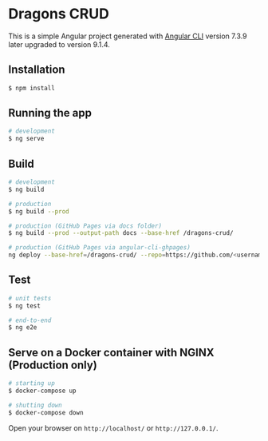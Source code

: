 # Dragons CRUD

This is a simple Angular project generated with [Angular CLI](https://github.com/angular/angular-cli) version 7.3.9 later upgraded to version 9.1.4.

## Installation

```bash
$ npm install
```

## Running the app

```bash
# development
$ ng serve

```

## Build

```bash
# development
$ ng build

# production
$ ng build --prod

# production (GitHub Pages via docs folder)
$ ng build --prod --output-path docs --base-href /dragons-crud/

# production (GitHub Pages via angular-cli-ghpages)
ng deploy --base-href=/dragons-crud/ --repo=https://github.com/<username>/<repositoryname>.git --name="Your Git Username" --email=your.mail@example.org
```

## Test

```bash
# unit tests
$ ng test

# end-to-end
$ ng e2e
```

## Serve on a Docker container with NGINX (Production only)

```bash
# starting up
$ docker-compose up

# shutting down
$ docker-compose down
```

Open your browser on `http://localhost/` or `http://127.0.0.1/`.
